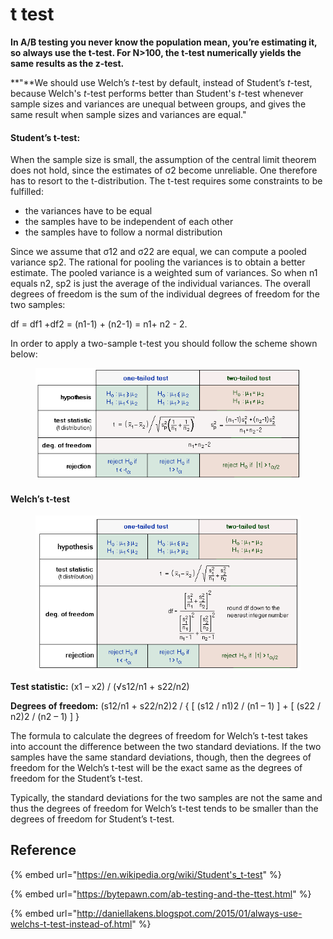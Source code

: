 # t test

**In A/B testing you never know the population mean, you’re estimating it, so always use the t-test. For N>100, the t-test numerically yields the same results as the z-test.**

**"**We should use Welch’s _t_-test by default, instead of Student’s _t_-test, because Welch's _t_-test performs better than Student's _t_-test whenever sample sizes and variances are unequal between groups, and gives the same result when sample sizes and variances are equal."

#### **Student’s t-test:**

When the sample size is small, the assumption of the central limit theorem does not hold, since the estimates of  σ2 become unreliable. One therefore has to resort to the t-distribution. The t-test requires some constraints to be fulfilled:

* the variances have to be equal
* the samples have to be independent of each other
* the samples have to follow a normal distribution

Since we assume that σ12 and σ22 are equal, we can compute a pooled variance sp2. The rational for pooling the variances is to obtain a better estimate. The pooled variance is a weighted sum of variances. So when n1 equals n2, sp2 is just the average of the individual variances. The overall degrees of freedom is the sum of the individual degrees of freedom for the two samples:

df = df1 +df2 = (n1-1) + (n2-1) = n1+ n2 - 2.

In order to apply a two-sample t-test you should follow the scheme shown below:

<figure><img src="../../.gitbook/assets/hl_explain_2s_ttest_sml.png" alt=""><figcaption></figcaption></figure>

#### **Welch’s t-test**

<figure><img src="../../.gitbook/assets/hl_explain_welch_test.png" alt=""><figcaption></figcaption></figure>

**Test statistic:** (x1 – x2)  /  (√s12/n1 + s22/n2)

**Degrees of freedom:** (s12/n1 + s22/n2)2 / { \[ (s12 / n1)2 / (n1 – 1) ] + \[ (s22 / n2)2 / (n2 – 1) ] }

The formula to calculate the degrees of freedom for Welch’s t-test takes into account the difference between the two standard deviations. If the two samples have the same standard deviations, though, then the degrees of freedom for the Welch’s t-test will be the exact same as the degrees of freedom for the Student’s t-test.

Typically, the standard deviations for the two samples are not the same and thus the degrees of freedom for Welch’s t-test tends to be smaller than the degrees of freedom for Student’s t-test.

## **Reference**

{% embed url="https://en.wikipedia.org/wiki/Student's_t-test" %}

{% embed url="https://bytepawn.com/ab-testing-and-the-ttest.html" %}

{% embed url="http://daniellakens.blogspot.com/2015/01/always-use-welchs-t-test-instead-of.html" %}
